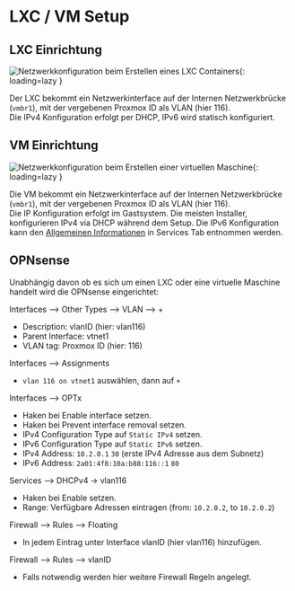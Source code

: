 # LXC / VM Setup
## LXC Einrichtung
![Netzwerkkonfiguration beim Erstellen eines LXC Containers](../img/faq/proxmox_lxc_network.png?raw=true){: loading=lazy }

Der LXC bekommt ein Netzwerkinterface auf der Internen Netzwerkbrücke (`vmbr1`), mit der vergebenen Proxmox ID als VLAN (hier 116).  
Die IPv4 Konfiguration erfolgt per DHCP, IPv6 wird statisch konfiguriert.

## VM Einrichtung
![Netzwerkkonfiguration beim Erstellen einer virtuellen Maschine](../img/faq/proxmox_vm_network.png?raw=true){: loading=lazy }

Die VM bekommt ein Netzwerkinterface auf der Internen Netzwerkbrücke (`vmbr1`), mit der vergebenen Proxmox ID als VLAN (hier 116).  
Die IP Konfiguration erfolgt im Gastsystem. Die meisten Installer, konfigurieren IPv4 via DHCP während dem Setup. Die IPv6 Konfiguration kann den [Allgemeinen Informationen](https://docs.secshell.net/de/2._Services/1_general/) in Services Tab entnommen werden.

## OPNsense
Unabhängig davon ob es sich um einen LXC oder eine virtuelle Maschine handelt wird die OPNsense eingerichtet:

Interfaces --> Other Types --> VLAN --> +

* Description: vlanID (hier: vlan116)
* Parent Interface: vtnet1
* VLAN tag: Proxmox ID (hier: 116)

Interfaces --> Assignments

* `vlan 116 on vtnet1` auswählen, dann auf `+`

Interfaces --> OPTx

* Haken bei Enable interface setzen.
* Haken bei Prevent interface removal setzen.
* IPv4 Configuration Type auf `Static IPv4` setzen.
* IPv6 Configuration Type auf `Static IPv6` setzen.
* IPv4 Address: `10.2.0.1` `30` (erste IPv4 Adresse aus dem Subnetz)
* IPv6 Address: `2a01:4f8:10a:b88:116::1` `80`

Services --> DHCPv4 -> vlan116

* Haken bei Enable setzen.
* Range: Verfügbare Adressen eintragen (from: `10.2.0.2`, to `10.2.0.2`)

Firewall --> Rules --> Floating

* In jedem Eintrag unter Interface vlanID (hier vlan116) hinzufügen.

Firewall --> Rules --> vlanID

* Falls notwendig werden hier weitere Firewall Regeln angelegt.
